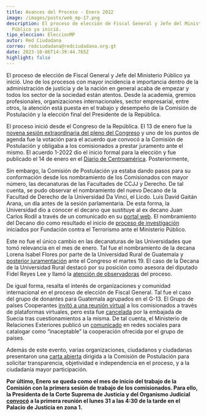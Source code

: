```yaml
---
title: Avances del Proceso - Enero 2022
image: /images/posts/web_mp-17.png
description: El proceso de elección de Fiscal General y Jefe del Ministerio
  Público ya inició.
tipo_eleccion: EleccionMP
autor: Red Ciudadana
correo: redciudadana@redciudadana.org.gt
date: 2023-10-06T14:39:44.765Z
highlight: false
---
```

<!--StartFragment-->

El proceso de elección de Fiscal General y Jefe del Ministerio Público ya inició. Uno de los procesos con mayor incidencia e importancia dentro de la administración de justicia y de la nación en general acaba de empezar y todos los sector de la sociedad están atentos. Desde la academia, gremios profesionales, organizaciones internacionales, sector empresarial, entre otros, la atención está puesta en el trabajo y desempeño de la Comisión de Postulación y la elección final del Presidente de la República. 

El proceso inició desde el Congreso de la República. El 13 de enero fue la [novena sesión extraordinaria del pleno del Congreso](https://www.prensalibre.com/guatemala/politica/empieza-proceso-de-seleccion-de-fiscal-general-y-congreso-aprueba-convocatoria-para-integracion-de-comision-de-postulacion/) y uno de los puntos de agenda fue la votación para el acuerdo que convocó a la Comisión de Postulación y obligaba a los comisionados a prestar juramento ante el mismo. El acuerdo 1-2022 dio el inicio formal para la elección y fue publicado el 14 de enero en el [Diario de Centroamérica](https://www.congreso.gob.gt/detalle_pdf/acuerdos/17962#gsc.tab=0). Posteriormente, 

Sin embargo, la Comisión de Postulación ya estaba dando pasos para su conformación desde los nombramiento de los Comisionados con mayor número, las decanaturas de las Facultades de CCJJ y Derecho. De tal cuenta, se pudo observar el nombramiento del nuevo Decano de la Facultad de Derecho de la Universidad Da Vinci, el Licdo. Luis David Gaitán Arana, un día antes de la sesión parlamentaria. De esta forma, la Universidad dio a conocer el decano que sustituye al ex decano Juan Carlos Rodil a través de un comunicado en su [portal web](https://udv.edu.gt/noticia/nuevo-decano-de-la-facultad-de-ciencias-juridicas/). El nombramiento del Decano dio como resultado el inicio de [proceso de investigación](https://mobile.twitter.com/EBoche_elP/status/1483596790343606274) iniciados por Fundación contra el Terrorismo ante el Ministerio Público.

Este no fue el único cambio en las decanaturas de las Universidades que tomó relevancia en el mes de enero. Tal fue el nombramiento de la decana Lorena Isabel Flores por parte de la Universidad Rural de Guatemala y [posterior juramentación](https://lahora.gt/congreso-juramenta-a-asesora-de-reyes-lee-para-integrar-comision-de-postulacion/) ante el Congreso el martes 19. El caso de la Decana de la Universidad Rural destacó por su posición como asesora del diputado Fidel Reyes Lee y llamó la [atención de observadoras](https://elperiodico.com.gt/politica/justicia/2022/01/22/asesora-de-diputado-integrara-postuladora-de-candidatos-a-fiscal-general/) del proceso.

De igual forma, resalta el interés de organizaciones y comunidad internacional en el proceso de elección de Fiscal General. Tal fue el caso del grupo de donantes para Guatemala agrupados en el G-13. El Grupo de países Cooperantes [invitó a una reunión virtual](https://www.prensalibre.com/guatemala/politica/g13-ofrece-apoyo-a-comision-de-postulacion-y-gobierno-pide-respetar-el-principio-de-la-no-injerencia-breaking/) a los comisionados a través de plataformas virtuales, pero esta fue [cancelada](https://www.prensalibre.com/guatemala/politica/g13-ofrece-apoyo-a-comision-de-postulacion-y-gobierno-pide-respetar-el-principio-de-la-no-injerencia-breaking/) por la embajada de Suecia tras cuestionamientos a la misma. De tal cuenta, el Ministerio de Relaciones Exteriores publicó un [comunicado](https://twitter.com/MinexGt/status/1485078491133530116?ref_src=twsrc%5Etfw%7Ctwcamp%5Etweetembed%7Ctwterm%5E1485078491133530116%7Ctwgr%5E%7Ctwcon%5Es1_&ref_url=https%3A%2F%2Fwww.prensalibre.com%2Fguatemala%2Fpolitica%2Fg13-ofrece-apoyo-a-comision-de-postulacion-y-gobierno-pide-respetar-el-principio-de-la-no-injerencia-breaking%2F) en redes sociales para catalogar como “inaceptable” la cooperación ofrecida por el grupo de países. 

Además de este evento, varias organizaciones, ciudadanos y ciudadanas presentaron una [carta abierta](https://elperiodico.com.gt/lo-mas-importante-de-hoy/2022/01/30/organizaciones-piden-transparencia-a-la-comision-de-postulacion-para-eleccion-de-fiscal-general-del-mp/) dirigida a la Comisión de Postulación para solicitar transparencia, objetividad e independencia en el proceso, y a la ciudadanía mayor participación.

**Por último, Enero se queda como el mes de inicio del trabajo de la Comisión con la primera sesión de trabajo de los comisionados. Para ello, la Presidenta de la Corte Suprema de Justicia y del Organismo Judicial [convocó](https://twitter.com/OJGuatemala/status/1487839876762509318) a la primera reunión el lunes 31 a las 4:30 de la tarde en el Palacio de Justicia en zona 1.**

<!--EndFragment-->